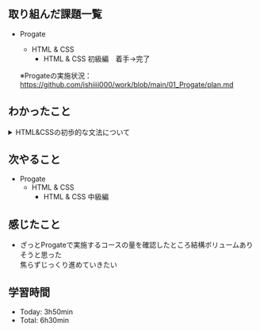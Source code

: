 ## 取り組んだ課題一覧
- Progate
  - HTML & CSS
    - HTML & CSS 初級編　着手→完了

  ※Progateの実施状況：<https://github.com/ishiiii000/work/blob/main/01_Progate/plan.md>

## わかったこと
<details>
<summary>HTML&CSSの初歩的な文法について</summary>

- エディター上で要素名→tab押下で終了タグまで補完してくれる
- css：プロパティの値にスペースがあるときはクォーテーションで囲う必要あり
- css：要素を左から横並びにするときfloat: left;
- css：要素のborderの内側の余白padding、borderの外側の余白margin
- html：「改行する、親要素の幅一杯まで広がる」ブロック要素<br>
        「改行しない、親要素の幅一杯まで広がらない」インライン要素
- css：要素内の一部にスタイルを適用したい場合はインライン要素のspanを用いる
- css：ブロック要素かインライン要素かはdisplayプロパティの値で決まる
</details>

## 次やること
- Progate
  - HTML & CSS
    - HTML & CSS 中級編

## 感じたこと
- ざっとProgateで実施するコースの量を確認したところ結構ボリュームありそうと思った<br>
  焦らずじっくり進めていきたい
  
## 学習時間
- Today: 3h50min
- Total: 6h30min
  
